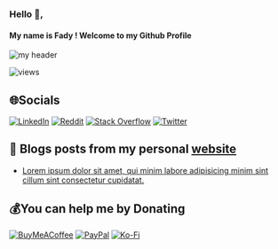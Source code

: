 ### Hello 👋,

#### My name is Fady ! Welcome to my Github Profile

![my header](https://github.com/fady0/fady0/blob/main/readme_header.jpg)
  
![views](https://komarev.com/ghpvc/?username=fady0&label=PROFILE+VIEWS)

## 🌐Socials

[![LinkedIn](https://img.shields.io/badge/LinkedIn-%230077B5.svg?logo=linkedin&logoColor=white)](https://linkedin.com/in/fady0)
[![Reddit](https://img.shields.io/badge/Reddit-%23FF4500.svg?logo=Reddit&logoColor=white)](https://reddit.com/user/fady000)
[![Stack Overflow](https://img.shields.io/badge/-Stackoverflow-FE7A16?logo=stack-overflow&logoColor=white)](https://stackoverflow.com/users/14895864)
[![Twitter](https://img.shields.io/badge/Twitter-%231DA1F2.svg?logo=Twitter&logoColor=white)](https://twitter.com/fadynagh0)
  
## 📝 Blogs posts from my personal [website](https://fadyio.com)
<!-- BLOG-POST-LIST:START -->
- [Lorem ipsum dolor sit amet, qui minim labore adipisicing minim sint cillum sint consectetur cupidatat.](https://fadyio.com/blog/hello)
<!-- BLOG-POST-LIST:END -->

## 💰You can help me by Donating

[![BuyMeACoffee](https://img.shields.io/badge/Buy%20Me%20a%20Coffee-ffdd00?style=for-the-badge&logo=buy-me-a-coffee&logoColor=black)](https://buymeacoffee.com/fady0)
[![PayPal](https://img.shields.io/badge/PayPal-00457C?style=for-the-badge&logo=paypal&logoColor=white)](https://paypal.me/fadyfaraday)
[![Ko-Fi](https://img.shields.io/badge/Ko--fi-F16061?style=for-the-badge&logo=ko-fi&logoColor=white)](https://ko-fi.com/fady0)
